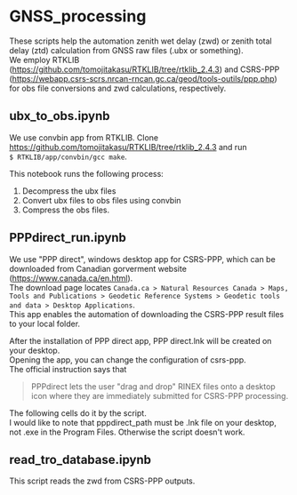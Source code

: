 # GNSS_processing
These scripts help the automation zenith wet delay (zwd) or zenith total delay (ztd) calculation from GNSS raw files (.ubx or something).\
We employ RTKLIB (https://github.com/tomojitakasu/RTKLIB/tree/rtklib_2.4.3) and CSRS-PPP (https://webapp.csrs-scrs.nrcan-rncan.gc.ca/geod/tools-outils/ppp.php) for obs file conversions and zwd calculations, respectively.

## ubx_to_obs.ipynb
We use convbin app from RTKLIB.
Clone https://github.com/tomojitakasu/RTKLIB/tree/rtklib_2.4.3 and run \
`$ RTKLIB/app/convbin/gcc make`.

This notebook runs the following process:
1. Decompress the ubx files
2. Convert ubx files to obs files using convbin
3. Compress the obs files.

## PPPdirect_run.ipynb
We use "PPP direct", windows desktop app for CSRS-PPP, which can be downloaded from Canadian gorverment website (https://www.canada.ca/en.html).\
The download page locates 
`Canada.ca > Natural Resources Canada > Maps, Tools and Publications > Geodetic Reference Systems > Geodetic tools and data > Desktop Applications`.\
This app enables the automation of downloading the CSRS-PPP result files to your local folder.

After the installation of PPP direct app, PPP direct.lnk will be created on your desktop. \
Opening the app, you can change the configuration of csrs-ppp.\
The official instruction says that 
> PPPdirect lets the user "drag and drop" RINEX files onto a desktop icon where they are immediately submitted for CSRS-PPP processing.

The following cells do it by the script.\
I would like to note that pppdirect_path must be .lnk file on your desktop, not .exe in the Program Files. Otherwise the script doesn't work.

## read_tro_database.ipynb
This script reads the zwd from CSRS-PPP outputs.
